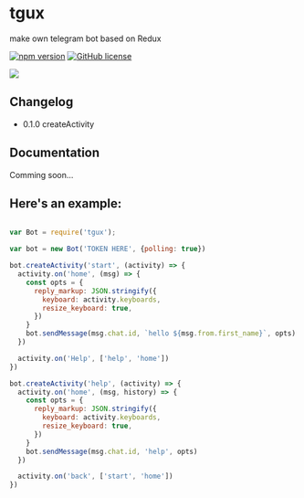 # tgux
make own telegram bot based on Redux

[![npm version](https://img.shields.io/npm/v/tgux.svg?style=flat-square)](https://www.npmjs.com/package/tgux)
[![GitHub license](https://img.shields.io/badge/license-MIT-blue.svg)](https://raw.githubusercontent.com/esmaeilpour/tgux/master/LICENSE)

![](https://rawgit.com/esmaeilpour/tgux/master/intro.gif)

## Changelog

- 0.1.0 createActivity

## Documentation

Comming soon...


## Here's an example:

```javascript

var Bot = require('tgux');

var bot = new Bot('TOKEN HERE', {polling: true})

bot.createActivity('start', (activity) => {
  activity.on('home', (msg) => {
    const opts = {
      reply_markup: JSON.stringify({
        keyboard: activity.keyboards,
        resize_keyboard: true,
      })
    }
    bot.sendMessage(msg.chat.id, `hello ${msg.from.first_name}`, opts)
  })

  activity.on('Help', ['help', 'home'])
})

bot.createActivity('help', (activity) => {
  activity.on('home', (msg, history) => {
    const opts = {
      reply_markup: JSON.stringify({
        keyboard: activity.keyboards,
        resize_keyboard: true,
      })
    }
    bot.sendMessage(msg.chat.id, 'help', opts)
  })

  activity.on('back', ['start', 'home'])
})

```
